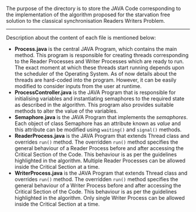 The purpose of the directory is to store the JAVA Code corresponding to the implementation of the algorithm proposed for the starvation free solution to the classical synchronisation Readers Writers Problem.

---

Description about the content of each file is mentioned below:
  + **Process.java** is the central JAVA Program, which contains the main method. This program is responsible for creating threads corresponding to the Reader Processes and Writer Processes which are ready to run. The exact moment at which these threads start running depends upon the scheduler of the Operating System. As of now details about the threads are hard-coded into the program. However, it can be easily modified to consider inputs from the user at runtime.
  + **ProcessController.java** is the JAVA Program that is responsible for initialising variables and instantiating semaphores to the required state as described in the algorithm. This program also provides suitable methods to alter the value of the variables.
  + **Semaphore.java** is the JAVA Program that implements the *semaphores*. Each object of class Semaphore has an attribute known as *value* and this attribute can be modified using `waiting()` and `signal()` methods.
  + **ReaderProcess.java** is the JAVA Program that extends Thread class and overrides `run()` method. The overridden `run()` method specifies the general behaviour of a Reader Process before and after accessing the Critical Section of the Code. This behaviour is as per the guidelines highlighted in the algorithm. Multiple Reader Processes can be allowed inside the Critical Section at a time.
  + **WriterProcess.java** is the JAVA Program that extends Thread class and overrides `run()` method. The overridden `run()` method specifies the general behaviour of a Writer Process before and after accessing the Critical Section of the Code. This behaviour is as per the guidelines highlighted in the algorithm. Only single Writer Process can be allowed inside the Critical Section at a time.
